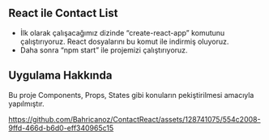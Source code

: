 React ile Contact List
----------------------------------
- İlk olarak çalışacağımız dizinde “create-react-app” komutunu çalıştırıyoruz. React dosyalarını bu komut ile indirmiş oluyoruz.
- Daha sonra “npm start” ile projemizi çalıştırıyoruz.

Uygulama Hakkında
-------------------------
Bu proje Components, Props, States gibi konuların pekiştirilmesi amacıyla yapılmıştır.





https://github.com/Bahricanoz/ContactReact/assets/128741075/554c2008-9ffd-466d-b6d0-eff340965c15

